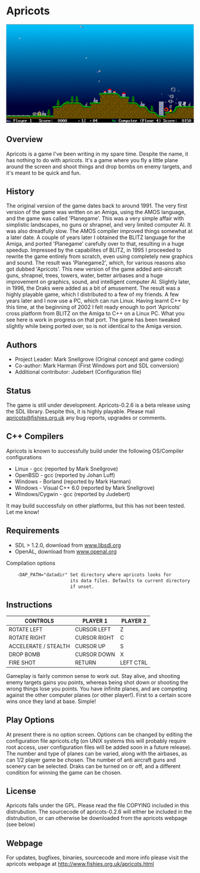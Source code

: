 Apricots
========

![A screenshot of the game](./apricots.png)

Overview
--------

Apricots is a game I've been writing in my spare time.  Despite the name, it
has nothing to do with apricots.  It's a game where you fly a little plane
around the screen and shoot things and drop bombs on enemy targets, and it's
meant to be quick and fun.

History
-------

The original version of the game dates back to around 1991. The very first
version of the game was written on an Amiga, using the AMOS language, and the
game was called 'Planegame'. This was a very simple affair with simplistic
landscapes, no guns or shrapnel, and very limited computer AI. It was also
dreadfully slow. The AMOS compiler improved things somewhat at a later date. A
couple of years later I obtained the BLITZ language for the Amiga, and ported
'Planegame' carefully over to that, resulting in a huge speedup. Impressed by
the capabilites of BLITZ, in 1995 I proceeded to rewrite the game entirely from
scratch, even using completely new graphics and sound. The result was
'Planegame2', which, for various reasons also got dubbed 'Apricots'. This new
version of the game added anti-aircraft guns, shrapnel, trees, towers, water,
better airbases and a huge improvement on graphics, sound, and intelligent
computer AI. Slightly later, in 1996, the Draks were added as a bit of
amusement. The result was a highly playable game, which I distributed to a few
of my friends. A few years later and I now use a PC, which can run Linux.
Having learnt C++ by this time, at the beginning of 2002 I felt ready enough to
port 'Apricots' cross platform from BLITZ on the Amiga to C++ on a Linux PC.
What you see here is work in progress on that port. The game has been tweaked
slightly while being ported over, so is not identical to the Amiga version.

Authors
-------

- Project Leader: Mark Snellgrove (Original concept and game coding)
- Co-author: Mark Harman (First Windows port and SDL conversion)
- Additional contributor: Judebert (Configuration file)
                                           
Status
------

The game is still under development. Apricots-0.2.6 is a beta release using the
SDL library. Despite this, it is highly playable. Please mail
apricots@fishies.org.uk any bug reports, upgrades or comments.

C++ Compilers
-------------

Apricots is known to successfully build under the following OS/Compiler
configurations

- Linux - gcc (reported by Mark Snellgrove)
- OpenBSD - gcc (reported by Johan Luff)
- Windows - Borland (reported by Mark Harman)
- Windows - Visual C++ 6.0 (reported by Mark Snellgrove)
- Windows/Cygwin - gcc (reported by Judebert)

It may build successfuly on other platforms, but this has not been tested. Let
me know!
                
Requirements
------------

- SDL > 1.2.0, download from www.libsdl.org
- OpenAL, download from www.openal.org

Compilation options

        -DAP_PATH="datadir" Set directory where apricots looks for
                            its data files. Defaults to current directory
                            if unset.
                        
Instructions
------------

CONTROLS                 |     PLAYER 1          |   PLAYER 2
-------------------------|-----------------------|-----------
ROTATE LEFT              |     CURSOR LEFT       |   Z
ROTATE RIGHT             |     CURSOR RIGHT      |   C
ACCELERATE / STEALTH     |     CURSOR UP         |   S
DROP BOMB                |     CURSOR DOWN       |   X
FIRE SHOT                |     RETURN            |   LEFT CTRL

Gameplay is fairly common sense to work out.  Stay alive, and shooting enemy
targets gains you points, whereas being shot down or shooting the wrong things
lose you points. You have infinite planes, and are competing against the other
computer planes (or other player!).  First to a certain score wins once they
land at base.  Simple!

Play Options
------------

At present there is no option screen. Options can be changed by editing the
configuration file apricots.cfg (on UNIX systems this will probably require
root access, user configuration files will be added soon in a future release).
The number and type of planes can be varied, along with the airbases, as can
1/2 player game be chosen. The number of anti aircraft guns and scenery can be
selected. Draks can be turned on or off, and a different condition for winning
the game can be chosen.

License
-------

Apricots falls under the GPL. Please read the file COPYING included in this
distrubution. The sourcecode of apricots-0.2.6 will either be included in the
distrubution, or can otherwise be downloaded from the apricots webpage (see
below)

Webpage
-------

For updates, bugfixes, binaries, sourcecode and more info please visit the
apricots webpage at http://www.fishies.org.uk/apricots.html

